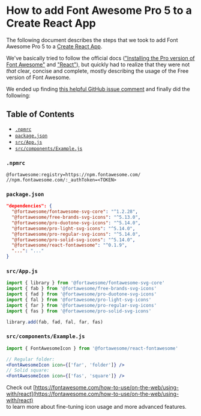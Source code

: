 # How to add Font Awesome Pro 5 to a Create React App

The following document describes the steps that we took to add Font Awesome Pro 5 to a [Create React App](https://create-react-app.dev).

We've basically tried to follow the official docs (["Installing the Pro version of Font Awesome"](https://fontawesome.com/how-to-use/on-the-web/setup/using-package-managers#installing-pro) and ["React"](https://fontawesome.com/how-to-use/on-the-web/using-with/react)), but quickly had to realize that they were not *that* clear, concise and complete, mostly describing the usage of the Free version of Font Awesome.

We ended up finding [this helpful GitHub issue comment](https://github.com/FortAwesome/react-fontawesome/issues/16#issuecomment-485281397) and finally did the following:

## Table of Contents

- [`.npmrc`](#npmrc)
- [`package.json`](#packagejson)
- [`src/App.js`](#srcappjs)
- [`src/components/Example.js`](#srccomponentsexamplejs)

### `.npmrc`

```npmrc
@fortawesome:registry=https://npm.fontawesome.com/
//npm.fontawesome.com/:_authToken=<TOKEN>
```

### `package.json`

```json
"dependencies": {
  "@fortawesome/fontawesome-svg-core": "^1.2.28",
  "@fortawesome/free-brands-svg-icons": "^5.13.0",
  "@fortawesome/pro-duotone-svg-icons": "^5.14.0",
  "@fortawesome/pro-light-svg-icons": "^5.14.0",
  "@fortawesome/pro-regular-svg-icons": "^5.14.0",
  "@fortawesome/pro-solid-svg-icons": "^5.14.0",
  "@fortawesome/react-fontawesome": "^0.1.9",
  "...": "..."
}
```

### `src/App.js`

```jsx
import { library } from '@fortawesome/fontawesome-svg-core'
import { fab } from '@fortawesome/free-brands-svg-icons'
import { fad } from '@fortawesome/pro-duotone-svg-icons'
import { fal } from '@fortawesome/pro-light-svg-icons'
import { far } from '@fortawesome/pro-regular-svg-icons'
import { fas } from '@fortawesome/pro-solid-svg-icons'

library.add(fab, fad, fal, far, fas)
```

### `src/components/Example.js`

```jsx
import { FontAwesomeIcon } from '@fortawesome/react-fontawesome'
```

```jsx
// Regular folder:
<FontAwesomeIcon icon={['far', 'folder']} />
// Solid square:
<FontAwesomeIcon icon={['fas', 'square']} />
```

Check out [https://fontawesome.com/how-to-use/on-the-web/using-with/react](https://fontawesome.com/how-to-use/on-the-web/using-with/react)
<br>
to learn more about fine-tuning icon usage and more advanced features.
